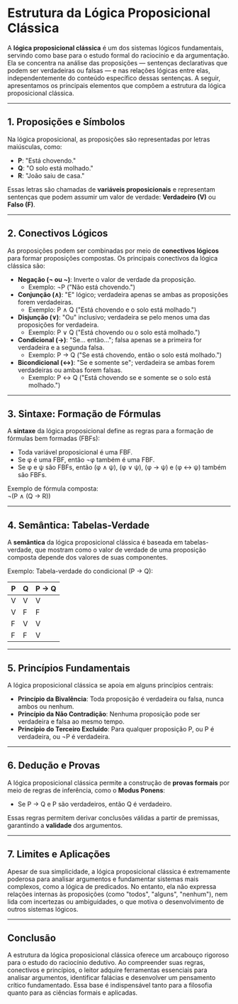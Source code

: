 # Estrutura da Lógica Proposicional Clássica

A **lógica proposicional clássica** é um dos sistemas lógicos fundamentais, servindo como base para o estudo formal do raciocínio e da argumentação. Ela se concentra na análise das proposições — sentenças declarativas que podem ser verdadeiras ou falsas — e nas relações lógicas entre elas, independentemente do conteúdo específico dessas sentenças. A seguir, apresentamos os principais elementos que compõem a estrutura da lógica proposicional clássica.

---

## 1. Proposições e Símbolos

Na lógica proposicional, as proposições são representadas por letras maiúsculas, como:

- **P**: "Está chovendo."
- **Q**: "O solo está molhado."
- **R**: "João saiu de casa."

Essas letras são chamadas de **variáveis proposicionais** e representam sentenças que podem assumir um valor de verdade: **Verdadeiro (V)** ou **Falso (F)**.

---

## 2. Conectivos Lógicos

As proposições podem ser combinadas por meio de **conectivos lógicos** para formar proposições compostas. Os principais conectivos da lógica clássica são:

- **Negação (¬ ou ~)**: Inverte o valor de verdade da proposição.
  - Exemplo: ¬P ("Não está chovendo.")
- **Conjunção (∧)**: "E" lógico; verdadeira apenas se ambas as proposições forem verdadeiras.
  - Exemplo: P ∧ Q ("Está chovendo e o solo está molhado.")
- **Disjunção (∨)**: "Ou" inclusivo; verdadeira se pelo menos uma das proposições for verdadeira.
  - Exemplo: P ∨ Q ("Está chovendo ou o solo está molhado.")
- **Condicional (→)**: "Se... então..."; falsa apenas se a primeira for verdadeira e a segunda falsa.
  - Exemplo: P → Q ("Se está chovendo, então o solo está molhado.")
- **Bicondicional (↔)**: "Se e somente se"; verdadeira se ambas forem verdadeiras ou ambas forem falsas.
  - Exemplo: P ↔ Q ("Está chovendo se e somente se o solo está molhado.")

---

## 3. Sintaxe: Formação de Fórmulas

A **sintaxe** da lógica proposicional define as regras para a formação de fórmulas bem formadas (FBFs):

- Toda variável proposicional é uma FBF.
- Se φ é uma FBF, então ¬φ também é uma FBF.
- Se φ e ψ são FBFs, então (φ ∧ ψ), (φ ∨ ψ), (φ → ψ) e (φ ↔ ψ) também são FBFs.

Exemplo de fórmula composta:  
¬(P ∧ (Q → R))

---

## 4. Semântica: Tabelas-Verdade

A **semântica** da lógica proposicional clássica é baseada em tabelas-verdade, que mostram como o valor de verdade de uma proposição composta depende dos valores de suas componentes.

Exemplo: Tabela-verdade do condicional (P → Q):

| P | Q | P → Q |
|---|---|-------|
| V | V |   V   |
| V | F |   F   |
| F | V |   V   |
| F | F |   V   |

---

## 5. Princípios Fundamentais

A lógica proposicional clássica se apoia em alguns princípios centrais:

- **Princípio da Bivalência**: Toda proposição é verdadeira ou falsa, nunca ambos ou nenhum.
- **Princípio da Não Contradição**: Nenhuma proposição pode ser verdadeira e falsa ao mesmo tempo.
- **Princípio do Terceiro Excluído**: Para qualquer proposição P, ou P é verdadeira, ou ¬P é verdadeira.

---

## 6. Dedução e Provas

A lógica proposicional clássica permite a construção de **provas formais** por meio de regras de inferência, como o **Modus Ponens**:

- Se P → Q e P são verdadeiros, então Q é verdadeiro.

Essas regras permitem derivar conclusões válidas a partir de premissas, garantindo a **validade** dos argumentos.

---

## 7. Limites e Aplicações

Apesar de sua simplicidade, a lógica proposicional clássica é extremamente poderosa para analisar argumentos e fundamentar sistemas mais complexos, como a lógica de predicados. No entanto, ela não expressa relações internas às proposições (como "todos", "alguns", "nenhum"), nem lida com incertezas ou ambiguidades, o que motiva o desenvolvimento de outros sistemas lógicos.

---

## Conclusão

A estrutura da lógica proposicional clássica oferece um arcabouço rigoroso para o estudo do raciocínio dedutivo. Ao compreender suas regras, conectivos e princípios, o leitor adquire ferramentas essenciais para analisar argumentos, identificar falácias e desenvolver um pensamento crítico fundamentado. Essa base é indispensável tanto para a filosofia quanto para as ciências formais e aplicadas.